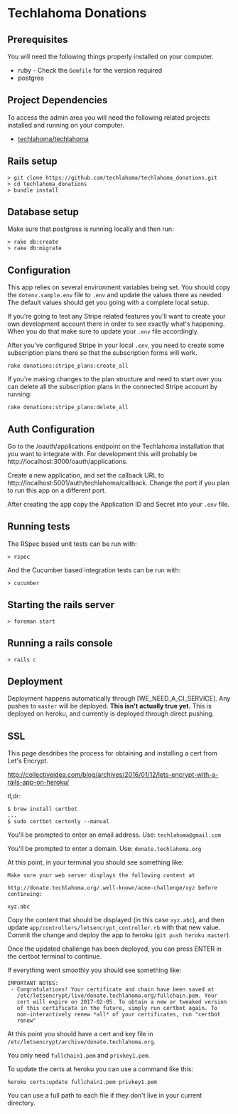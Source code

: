 # Techlahoma Donations

## Prerequisites

You will need the following things properly installed on your computer.

* ruby - Check the `Gemfile` for the version required
* postgres


## Project Dependencies

To access the admin area you will need the following related projects installed and running on
your computer.

* [techlahoma/techlahoma](https://github.com/techlahoma/techlahoma)

## Rails setup
```
> git clone https://github.com/techlahoma/techlahoma_donations.git
> cd techlahoma_donations
> bundle install
```

## Database setup

Make sure that postgress is running locally and then run:

```
> rake db:create
> rake db:migrate
```

## Configuration

This app relies on several environment variables being set. You should copy the
`dotenv.sample.env` file to `.env` and update the values there as
needed. The default values should get you going with a complete local
setup.

If you're going to test any Stripe related features you'll want to create your own development
account there in order to see exactly what's happening. When you do that
make sure to update your `.env` file accordingly.

After you've configured Stripe in your local `.env`, you need to create
some subscription plans there so that the subscription forms will work.

```
rake donations:stripe_plans:create_all
```

If you're making changes to the plan structure and need to start over
you can delete all the subscription plans in the connected Stripe
account by running:

```
rake donations:stripe_plans:delete_all
```

## Auth Configuration

Go to the /oauth/applications endpoint on the Techlahoma installation that you want to integrate with.
For development this will probably be http://localhost:3000/oauth/applications.

Create a new application, and set the callback URL to http://localhost:5001/auth/techlahoma/callback.
Change the port if you plan to run this app on a different port.

After creating the app copy the Application ID and Secret into your `.env` file.

## Running tests

The RSpec based unit tests can be run with:

```
> rspec
```

And the Cucumber based integration tests can be run with:

```
> cucumber
```

## Starting the rails server
```
> foreman start
```

## Running a rails console
```
> rails c
```

## Deployment

Deployment happens automatically through [WE_NEED_A_CI_SERVICE]. Any pushes to `master` will be deployed. **This isn't actually true yet.**
This is deployed on heroku, and currently is deployed through direct pushing.

## SSL

This page desdribes the process for obtaining and installing a cert from
Let's Encrypt.

http://collectiveidea.com/blog/archives/2016/01/12/lets-encrypt-with-a-rails-app-on-heroku/

tl,dr:

```
$ brew install certbot
...
$ sudo certbot certonly --manual
```

You'll be prompted to enter an email address. Use: `techlahoma@gmail.com`

You'll be prompted to enter a domain. Use: `donate.techlahoma.org`

At this point, in your terminal you should see something like:

```
Make sure your web server displays the following content at

http://donate.techlahoma.org/.well-known/acme-challenge/xyz before continuing:

xyz.abc
```

Copy the content that should be displayed (in this case `xyz.abc`), and
then update `app/controllers/letsencrypt_controller.rb` with that new
value. Commit the change and deploy the app to heroku (`git push heroku
master`).

Once the updated challenge has been deployed, you can press ENTER in the
certbot terminal to continue.

If everything went smoothly you should see something like:

```
IMPORTANT NOTES:
 - Congratulations! Your certificate and chain have been saved at
   /etc/letsencrypt/live/donate.techlahoma.org/fullchain.pem. Your
   cert will expire on 2017-02-05. To obtain a new or tweaked version
   of this certificate in the future, simply run certbot again. To
   non-interactively renew *all* of your certificates, run "certbot
   renew"
```

At this point you should have a cert and key file in `/etc/letsencrypt/archive/donate.techlahoma.org`.

You only need `fullchain1.pem` and `privkey1.pem`.

To update the certs at heroku you can use a command like this:

`heroku certs:update fullchain1.pem privkey1.pem`

You can use a full path to each file if they don't live in your current
directory.


